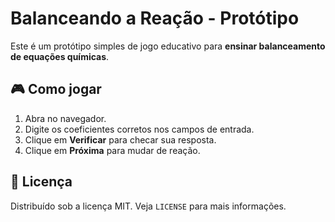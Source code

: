 # Balanceando a Reação - Protótipo

Este é um protótipo simples de jogo educativo para **ensinar balanceamento de equações químicas**.

## 🎮 Como jogar
1. Abra no navegador.
2. Digite os coeficientes corretos nos campos de entrada.
3. Clique em **Verificar** para checar sua resposta.
4. Clique em **Próxima** para mudar de reação.

## 📄 Licença
Distribuído sob a licença MIT. Veja `LICENSE` para mais informações.
